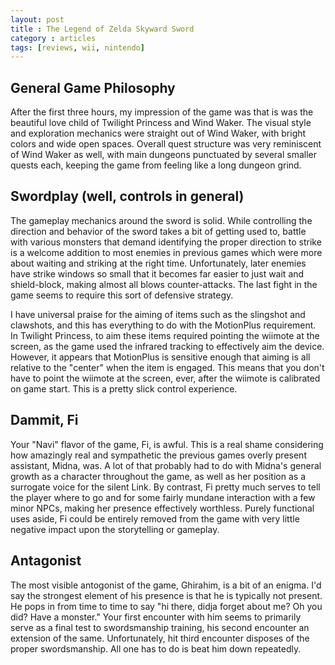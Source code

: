 ```yaml
---
layout: post
title : The Legend of Zelda Skyward Sword
category : articles
tags: [reviews, wii, nintendo]
---
```


## General Game Philosophy
After the first three hours, my impression of the game was that is was the
beautiful love child of Twilight Princess and Wind Waker. The visual style and
exploration mechanics were straight out of Wind Waker, with bright colors and
wide open spaces.  Overall quest structure was very reminiscent of Wind Waker
as well, with main dungeons punctuated by several smaller quests each, keeping
the game from feeling like a long dungeon grind. 

## Swordplay (well, controls in general)
The gameplay mechanics around the sword is solid. While controlling the
direction and behavior of the sword takes a bit of getting used to, battle with
various monsters that demand identifying the proper direction to strike is a
welcome addition to most enemies in previous games which were more about
waiting and striking at the right time. Unfortunately, later enemies have
strike windows so small that it becomes far easier to just wait and
shield-block, making almost all blows counter-attacks. The last fight in the
game seems to require this sort of defensive strategy. 

I have universal praise for the aiming of items such as the slingshot and
clawshots, and this has everything to do with the MotionPlus requirement.  In
Twilight Princess, to aim these items required pointing the wiimote at the
screen, as the game used the infrared tracking to effectively aim the device.
However, it appears that MotionPlus is sensitive enough that aiming is all
relative to the "center" when the item is engaged. This means that you don't
have to point the wiimote at the screen, ever, after the wiimote is calibrated
on game start. This is a pretty slick control experience.

## Dammit, Fi
Your "Navi" flavor of the game, Fi, is awful. This is a real shame considering
how amazingly real and sympathetic the previous games overly present assistant,
Midna, was. A lot of that probably had to do with Midna's general growth as a
character throughout the game, as well as her position as a surrogate voice for
the silent Link. By contrast, Fi pretty much serves to tell the player where to
go and for some fairly mundane interaction with a few minor NPCs, making her
presence effectively worthless. Purely functional uses aside, Fi could be
entirely removed from the game with very little negative impact upon the
storytelling or gameplay.

## Antagonist
The most visible antogonist of the game, Ghirahim, is a bit of an enigma. I'd
say the strongest element of his presence is that he is typically not present.
He pops in from time to time to say "hi there, didja forget about me? Oh you
did? Have a monster."  Your first encounter with him seems to primarily serve
as a final test to swordsmanship training, his second encounter an extension of
the same.  Unfortunately, hit third encounter disposes of the proper
swordsmanship. All one has to do is beat him down repeatedly.

